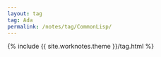 ```yaml
---
layout: tag
tag: Ada
permalink: /notes/tag/CommonLisp/
---
```

{% include {{ site.worknotes.theme }}/tag.html %}